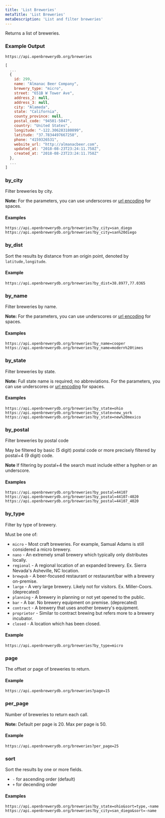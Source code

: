 ```yaml
---
title: 'List Breweries'
metaTitle: 'List Breweries'
metaDescription: 'List and filter breweries'
---
```


Returns a list of breweries.

### Example Output

`https://api.openbrewerydb.org/breweries`

```javascript
[
  ...
  {
    id: 299,
    name: "Almanac Beer Company",
    brewery_type: "micro",
    street: "651B W Tower Ave",
    address_2: null,
    address_3: null,
    city: "Alameda",
    state: "California",
    county_province: null,
    postal_code: "94501-5047",
    country: "United States",
    longitude: "-122.306283180899",
    latitude: "37.7834497667258",
    phone: "4159326531",
    website_url: "http://almanacbeer.com",
    updated_at: "2018-08-23T23:24:11.758Z",
    created_at: "2018-08-23T23:24:11.758Z"
  },
  ...
]
```

### by_city

Filter breweries by city.

**Note:** For the parameters, you can use underscores or [url encoding](https://en.wikipedia.org/wiki/Percent-encoding) for spaces.

#### Examples

`https://api.openbrewerydb.org/breweries?by_city=san_diego`
`https://api.openbrewerydb.org/breweries?by_city=san%20diego`

### by_dist

Sort the results by distance from an origin point, denoted by 
`latitude,longitude`.

#### Example

`https://api.openbrewerydb.org/breweries?by_dist=38.8977,77.0365`

### by_name

Filter breweries by name.

**Note:** For the parameters, you can use underscores or [url encoding](https://en.wikipedia.org/wiki/Percent-encoding) for spaces.

#### Examples

`https://api.openbrewerydb.org/breweries?by_name=cooper`
`https://api.openbrewerydb.org/breweries?by_name=modern%20times`

### by_state

Filter breweries by state.

**Note:** Full state name is required; no abbreviations. For the parameters, you can use underscores or [url encoding](https://en.wikipedia.org/wiki/Percent-encoding) for spaces.

#### Examples

`https://api.openbrewerydb.org/breweries?by_state=ohio`
`https://api.openbrewerydb.org/breweries?by_state=new_york`
`https://api.openbrewerydb.org/breweries?by_state=new%20mexico`

### by_postal

Filter breweries by postal code

May be filtered by basic (5 digit) postal code or more precisely filtered by postal+4 (9 digit) code.

**Note** If filtering by postal+4 the search must include either a hyphen or an underscore.

#### Examples

`https://api.openbrewerydb.org/breweries?by_postal=44107`
`https://api.openbrewerydb.org/breweries?by_postal=44107-4020`
`https://api.openbrewerydb.org/breweries?by_postal=44107_4020`

### by_type

Filter by type of brewery.

Must be one of:

* `micro` - Most craft breweries. For example, Samual Adams is still considered a micro brewery.
* `nano` - An extremely small brewery which typically only distributes locally.
* `regional` - A regional location of an expanded brewery. Ex. Sierra Nevada's Asheville, NC location.
* `brewpub` - A beer-focused restaurant or restaurant/bar with a brewery on-premise.
* `large` - A very large brewery. Likely not for visitors. Ex. Miller-Coors. (deprecated)
* `planning` - A brewery in planning or not yet opened to the public.
* `bar` - A bar. No brewery equipment on premise. (deprecated)
* `contract` - A brewery that uses another brewery's equipment.
* `proprietor` - Similar to contract brewing but refers more to a brewery incubator.
* `closed` - A location which has been closed.

#### Example

`https://api.openbrewerydb.org/breweries?by_type=micro`

### page

The offset or page of breweries to return.

#### Example

`https://api.openbrewerydb.org/breweries?page=15`

### per_page

Number of breweries to return each call.

**Note:** Default per page is 20. Max per page is 50.

#### Example

`https://api.openbrewerydb.org/breweries?per_page=25`

### sort

Sort the results by one or more fields.

* `-` for ascending order (default)
* `+` for decending order

#### Examples

`https://api.openbrewerydb.org/breweries?by_state=ohio&sort=type,-name`
`https://api.openbrewerydb.org/breweries?by_city=san_diego&sort=-name`
